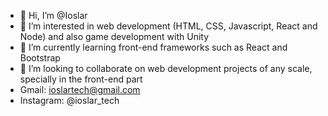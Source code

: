 - 👋 Hi, I’m @Ioslar
- 👀 I’m interested in web development (HTML, CSS, Javascript, React and Node)  and also game development with Unity
- 🌱 I’m currently learning front-end frameworks such as React and Bootstrap
- 💞️ I’m looking to collaborate on web development projects of any scale, specially in the front-end part
- Gmail: ioslartech@gmail.com
- Instagram: @ioslar_tech

<!---
Ioslar/Ioslar is a ✨ special ✨ repository because its `README.md` (this file) appears on your GitHub profile.
You can click the Preview link to take a look at your changes.
--->
